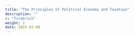 ```yaml
---
title: "The Principles of Political Economy and Taxation"
description: ""
c: "firebrick"
weight: 2
date: 2025-02-09
---
```




